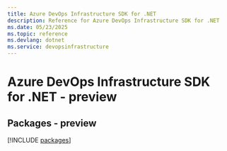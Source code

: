 ```yaml
---
title: Azure DevOps Infrastructure SDK for .NET
description: Reference for Azure DevOps Infrastructure SDK for .NET
ms.date: 05/23/2025
ms.topic: reference
ms.devlang: dotnet
ms.service: devopsinfrastructure
---
```

# Azure DevOps Infrastructure SDK for .NET - preview
## Packages - preview
[!INCLUDE [packages](devops-infrastructure-index.md)]